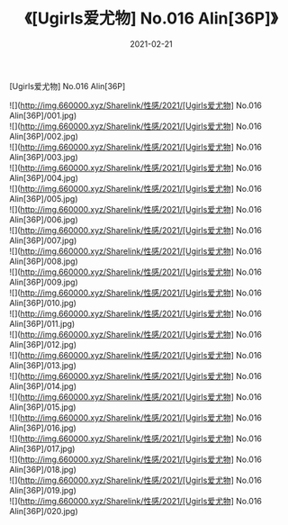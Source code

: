 ﻿---
layout: post
title:  《[Ugirls爱尤物] No.016 Alin[36P]》
date:   2021-02-21
img: http://img.660000.xyz/Sharelink/性感/2021/[Ugirls爱尤物] No.016 Alin[36P]/000.jpg
categories: [美女, 清纯, 唯美]
---

[Ugirls爱尤物] No.016 Alin[36P]

  ![](http://img.660000.xyz/Sharelink/性感/2021/[Ugirls爱尤物] No.016 Alin[36P]/001.jpg) <br> ![](http://img.660000.xyz/Sharelink/性感/2021/[Ugirls爱尤物] No.016 Alin[36P]/002.jpg) <br> ![](http://img.660000.xyz/Sharelink/性感/2021/[Ugirls爱尤物] No.016 Alin[36P]/003.jpg) <br> ![](http://img.660000.xyz/Sharelink/性感/2021/[Ugirls爱尤物] No.016 Alin[36P]/004.jpg) <br> ![](http://img.660000.xyz/Sharelink/性感/2021/[Ugirls爱尤物] No.016 Alin[36P]/005.jpg) <br> ![](http://img.660000.xyz/Sharelink/性感/2021/[Ugirls爱尤物] No.016 Alin[36P]/006.jpg) <br> ![](http://img.660000.xyz/Sharelink/性感/2021/[Ugirls爱尤物] No.016 Alin[36P]/007.jpg) <br> ![](http://img.660000.xyz/Sharelink/性感/2021/[Ugirls爱尤物] No.016 Alin[36P]/008.jpg) <br> ![](http://img.660000.xyz/Sharelink/性感/2021/[Ugirls爱尤物] No.016 Alin[36P]/009.jpg) <br> ![](http://img.660000.xyz/Sharelink/性感/2021/[Ugirls爱尤物] No.016 Alin[36P]/010.jpg) <br> ![](http://img.660000.xyz/Sharelink/性感/2021/[Ugirls爱尤物] No.016 Alin[36P]/011.jpg) <br> ![](http://img.660000.xyz/Sharelink/性感/2021/[Ugirls爱尤物] No.016 Alin[36P]/012.jpg) <br> ![](http://img.660000.xyz/Sharelink/性感/2021/[Ugirls爱尤物] No.016 Alin[36P]/013.jpg) <br> ![](http://img.660000.xyz/Sharelink/性感/2021/[Ugirls爱尤物] No.016 Alin[36P]/014.jpg) <br> ![](http://img.660000.xyz/Sharelink/性感/2021/[Ugirls爱尤物] No.016 Alin[36P]/015.jpg) <br> ![](http://img.660000.xyz/Sharelink/性感/2021/[Ugirls爱尤物] No.016 Alin[36P]/016.jpg) <br> ![](http://img.660000.xyz/Sharelink/性感/2021/[Ugirls爱尤物] No.016 Alin[36P]/017.jpg) <br> ![](http://img.660000.xyz/Sharelink/性感/2021/[Ugirls爱尤物] No.016 Alin[36P]/018.jpg) <br> ![](http://img.660000.xyz/Sharelink/性感/2021/[Ugirls爱尤物] No.016 Alin[36P]/019.jpg) <br> ![](http://img.660000.xyz/Sharelink/性感/2021/[Ugirls爱尤物] No.016 Alin[36P]/020.jpg) <br>